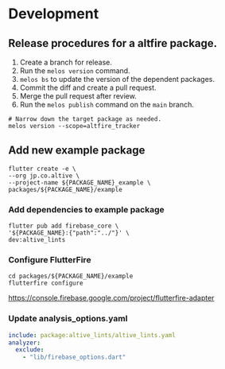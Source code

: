 # Development

## Release procedures for a altfire package.

1. Create a branch for release.
1. Run the `melos version` command.
1. `melos bs` to update the version of the dependent packages.
1. Commit the diff and create a pull request.
1. Merge the pull request after review.
1. Run the `melos publish` command on the `main` branch.

```shell
# Narrow down the target package as needed.
melos version --scope=altfire_tracker
```

## Add new example package

```shell
flutter create -e \
--org jp.co.altive \
--project-name ${PACKAGE_NAME}_example \
packages/${PACKAGE_NAME}/example
```

### Add dependencies to example package

```shell
flutter pub add firebase_core \
'${PACKAGE_NAME}:{"path":"../"}' \
dev:altive_lints 
```

### Configure FlutterFire

```shell
cd packages/${PACKAGE_NAME}/example
flutterfire configure
```

https://console.firebase.google.com/project/flutterfire-adapter

### Update analysis_options.yaml

```yaml
include: package:altive_lints/altive_lints.yaml
analyzer:
  exclude:
    - "lib/firebase_options.dart"
```